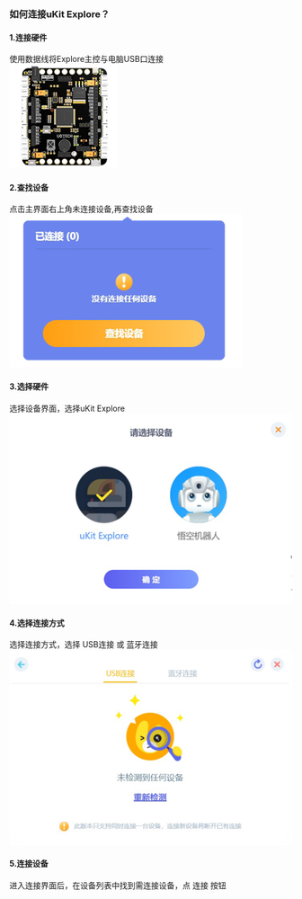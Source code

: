 ### 如何连接uKit Explore？

#### 1.连接硬件
使用数据线将Explore主控与电脑USB口连接  
![](../../assets/images/course-zh/course5/course5-2/002.png)  

#### 2.查找设备
点击主界面右上角未连接设备,再查找设备  
![](../../assets/images/course-zh/course5/course5-2/003.png)  

#### 3.选择硬件
选择设备界面，选择uKit Explore  
![](../../assets/images/course-zh/course5/course5-2/004.png)  

#### 4.选择连接方式
选择连接方式，选择 USB连接 或 蓝牙连接  
![](../../assets/images/course-zh/course5/course5-2/005.png)  

#### 5.连接设备
进入连接界面后，在设备列表中找到需连接设备，点 连接 按钮  


